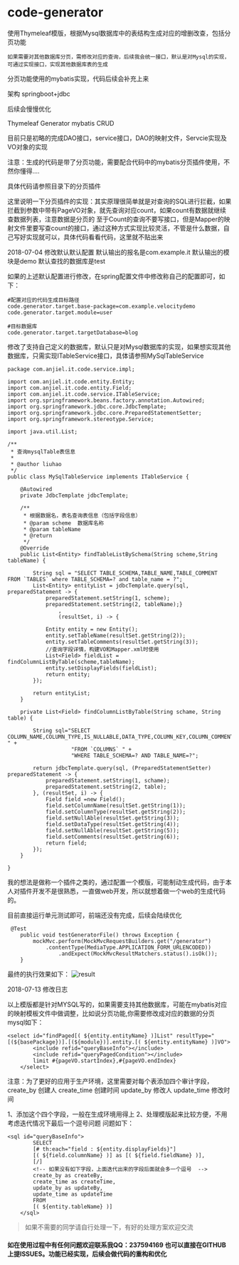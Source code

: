# code-generator

使用Thymeleaf模版，根据Mysql数据库中的表结构生成对应的增删改查，包括分页功能

`如果需要对其他数据库分页，需修改对应的查询，后续我会统一接口，默认是对Mysql的实现，可通过实现接口，实现其他数据库表的生成
`





分页功能使用的mybatis实现，代码后续会补充上来

架构
springboot+jdbc  

后续会慢慢优化

Thymeleaf Generator mybatis  CRUD   

目前只是初略的完成DAO接口，service接口，DAO的映射文件，Servcie实现及VO对象的实现

注意：生成的代码是带了分页功能，需要配合代码中的mybatis分页插件使用，不然你懂得....

具体代码请参照目录下的分页插件

这里说明一下分页插件的实现：其实原理很简单就是对查询的SQL进行拦截，如果拦截到参数中带有PageVO对象，就先查询对应count，如果count有数据就继续查数据列表，注意数据是分页的
至于Count的查询不要写接口，但是Mapper的映射文件里要写查count的接口，通过这种方式实现比较灵活，不管是什么数据，自己写好实现就可以，具体代码看看代码，这里就不贴出来


2018-07-04 修改默认默认配置
默认输出的报名是com.example.it 
默认输出的模块是demo
默认查找的数据库是test

如果的上述默认配置进行修改，在spring配置文件中修改称自己的配置即可，如下：
```
#配置对应的代码生成目标路径
code.generator.target.base-package=com.example.velocitydemo
code.generator.target.module=user

#目标数据库
code.generator.target.targetDatabase=blog
```

修改了支持自己定义的数据库，默认只是对Mysql数据库的实现，如果想实现其他数据库，只需实现ITableService接口，具体请参照MySqlTableService
```
package com.anjiel.it.code.service.impl;

import com.anjiel.it.code.entity.Entity;
import com.anjiel.it.code.entity.Field;
import com.anjiel.it.code.service.ITableService;
import org.springframework.beans.factory.annotation.Autowired;
import org.springframework.jdbc.core.JdbcTemplate;
import org.springframework.jdbc.core.PreparedStatementSetter;
import org.springframework.stereotype.Service;

import java.util.List;

/**
 * 查询mysqlTable表信息
 *
 * @author liuhao
 */
public class MySqlTableService implements ITableService {

    @Autowired
    private JdbcTemplate jdbcTemplate;

    /**
     * 根据数据名，表名查询表信息（包括字段信息）
     * @param scheme  数据库名称
     * @param tableName
     * @return
     */
    @Override
    public List<Entity> findTableListBySchema(String scheme,String tableName) {

        String sql = "SELECT TABLE_SCHEMA,TABLE_NAME,TABLE_COMMENT FROM `TABLES` where TABLE_SCHEMA=? and table_name = ?";
        List<Entity> entityList = jdbcTemplate.query(sql, preparedStatement -> {
            preparedStatement.setString(1, scheme);
            preparedStatement.setString(2, tableName);}
                ,
                (resultSet, i) -> {

            Entity entity = new Entity();
            entity.setTableName(resultSet.getString(2));
            entity.setTableComments(resultSet.getString(3));
            //查询字段详情，构建VO和Mapper.xml时使用
            List<Field> fieldList = findColumnListByTable(scheme,tableName);
            entity.setDisplayFields(fieldList);
            return entity;
        });

        return entityList;
    }

    private List<Field> findColumnListByTable(String schame, String table) {

        String sql="SELECT COLUMN_NAME,COLUMN_TYPE,IS_NULLABLE,DATA_TYPE,COLUMN_KEY,COLUMN_COMMENT " +
                    "FROM `COLUMNS` " +
                    "WHERE TABLE_SCHEMA=? AND TABLE_NAME=?";

        return jdbcTemplate.query(sql, (PreparedStatementSetter) preparedStatement -> {
            preparedStatement.setString(1, schame);
            preparedStatement.setString(2, table);
        }, (resultSet, i) -> {
            Field field =new Field();
            field.setColumnName(resultSet.getString(1));
            field.setColumnType(resultSet.getString(2));
            field.setNullAble(resultSet.getString(3));
            field.setDataType(resultSet.getString(4));
            field.setNullAble(resultSet.getString(5));
            field.setComments(resultSet.getString(6));
            return field;
        });
    }

}

```
我的想法是做称一个插件之类的，通过配置一个模版，可能制动生成代码，由于本人对插件开发不是很熟悉，一直做web开发，所以就想着做一个web的生成代码的。

目前直接运行单元测试即可，前端还没有完成，后续会陆续优化
```
 @Test
    public void testGeneratorFile() throws Exception {
        mockMvc.perform(MockMvcRequestBuilders.get("/generator")
            .contentType(MediaType.APPLICATION_FORM_URLENCODED))
                .andExpect(MockMvcResultMatchers.status().isOk());
    }
```

最终的执行效果如下：
![result](https://github.com/liuhao0813/code-generator/blob/master/atta/result.png "运行结果如下")



2018-07-13 修改日志

以上模版都是针对MYSQL写的，如果需要支持其他数据库，可能在mybatis对应的映射模板文件中做调整，比如说分页功能,你需要修改成对应的数据的分页
mysql如下：
```$xslt
<select id="findPaged[( ${entity.entityName} )]List" resultType="[(${basePackage})].[(${module})].entity.[( ${entity.entityName} )]VO">
        <include refid="queryBaseInfo"></include>
        <include refid="queryPagedCondition"></include>
        limit #{pageVO.startIndex},#{pageVO.endIndex}
    </select>
```

注意：为了更好的应用于生产环境，这里需要对每个表添加四个审计字段，
create_by 创建人
create_time 创建时间
update_by 修改人
update_time 修改时间

1、添加这个四个字段，一般在生成环境用得上
2、处理模版起来比较方便，不用考虑迭代情况下最后一个逗号问题
问题如下：
```$xslt
<sql id="queryBaseInfo">
        SELECT 
        [# th:each="field : ${entity.displayFields}"]
        [( ${field.columnName} )] as [( ${field.fieldName} )], 
        [/]
        <!-- 如果没有如下字段，上面迭代出来的字段后面就会多一个逗号  -->
        create_by as createBy,
        create_time as createTime,
        update_by as updateBy,
        update_time as updateTime
        FROM
        [( ${entity.tableName} )]
    </sql>
```
> 如果不需要的同学请自行处理一下，有好的处理方案欢迎交流



#### 如在使用过程中有任何问题欢迎联系我QQ：237594169 也可以直接在GITHUB上提ISSUES。功能已经实现，后续会做代码的重构和优化